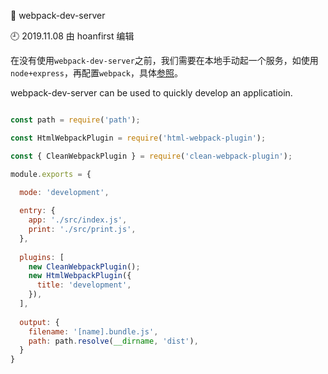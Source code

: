 🐾 webpack-dev-server

🕘 2019.11.08 由 hoanfirst 编辑

在没有使用`webpack-dev-server`之前，我们需要在本地手动起一个服务，如使用`node+express`，再配置`webpack`，具体[参照](https://github.com/hoanFir/blogs/blob/master/webpack/webpack%E5%B8%B8%E7%94%A8%E9%85%8D%E7%BD%AE.md)。

webpack-dev-server can be used to quickly develop an applicatioin.

```javascript

const path = require('path');

const HtmlWebpackPlugin = require('html-webpack-plugin');

const { CleanWebpackPlugin } = require('clean-webpack-plugin');

module.exports = {

  mode: 'development',
   
  entry: {
    app: './src/index.js',
    print: './src/print.js',
  },
  
  plugins: [
    new CleanWebpackPlugin();
    new HtmlWebpackPlugin({
      title: 'development',
    }),
  ],
  
  output: {
    filename: '[name].bundle.js',
    path: path.resolve(__dirname, 'dist'),
  }
}

```

